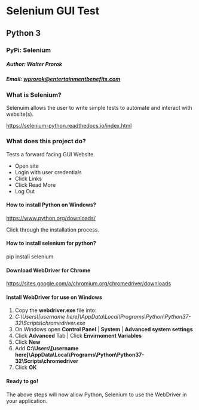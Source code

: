 # Selenium GUI Test
## Python 3
### PyPi: Selenium
##### Author: Walter Prorok
##### Email: wprorok@entertainmentbenefits.com

### What is Selenium?

<p>Selenuim allows the user to write simple tests to automate and interact with website(s).</p>

https://selenium-python.readthedocs.io/index.html

### What does this project do?

<p>Tests a forward facing GUI Website.</p>

<ul>
<li>Open site</li>
<li>Login with user credentials</li>
<li>Click Links</li>
<li>Click Read More</li>
<li>Log Out</li>
</ul>

#### How to install Python on Windows?

https://www.python.org/downloads/

<p>Click through the installation process.</p>

#### How to install selenium for python?

<p>pip install selenium</p>

#### Download WebDriver for Chrome

https://sites.google.com/a/chromium.org/chromedriver/downloads

#### Install WebDriver for use on Windows

<ol>
<li>Copy the <b>webdriver.exe</b> file into:</li>
<li><i>C:\Users\[username here]\AppData\Local\Programs\Python\Python37-32\Scripts\chromedriver.exe</i></li>
<li>On Windows open <b>Control Panel</b> | <b>System</b> | <b>Advanced system settings</b></li>
<li>Click <b>Advanced</b> Tab | Click <b>Envirnoment Variables</b></li>
<li>Click <b>New</b></li>
<li>Add <b>C:\Users\[username here]\AppData\Local\Programs\Python\Python37-32\Scripts\chromedriver</b></li>
<li>Click <b>OK</b></li>
</ol>

#### Ready to go!

The above steps will now allow Python, Selenium to use the WebDriver in your application.
